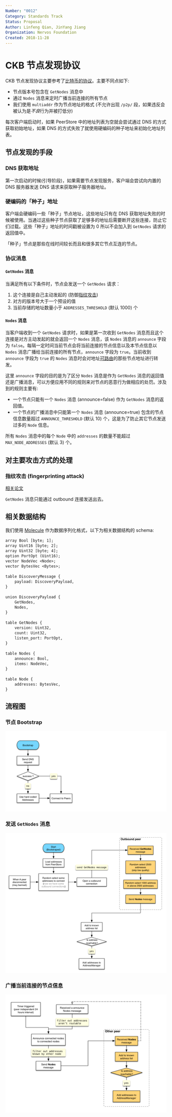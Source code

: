 ```yaml
---
Number: "0012"
Category: Standards Track
Status: Proposal
Author: Linfeng Qian, JinYang Jiang
Organization: Nervos Foundation
Created: 2018-11-28
---
```


# CKB 节点发现协议

CKB 节点发现协议主要参考了[比特币的协议][0]。主要不同点如下:
* 节点版本号包含在 `GetNodes` 消息中
* 通过 `Nodes` 消息来定时广播当前连接的所有节点
* 我们使用 `multiaddr` 作为节点地址的格式 (不允许出现 `/p2p/` 段，如果违反会被认为是*不良*行为并被打低分)

每次客户端启动时，如果 PeerStore 中的地址列表为空就会尝试通过 DNS 的方式获取初始地址，如果 DNS 的方式失败了就使用硬编码的种子地址来初始化地址列表。

## 节点发现的手段
### DNS 获取地址
第一次启动的时候(引导阶段)，如果需要节点发现服务，客户端会尝试向内置的 DNS 服务器发送 DNS 请求来获取种子服务器地址。

### 硬编码的「种子」地址
客户端会硬编码一些「种子」节点地址，这些地址只有在 DNS 获取地址失败的时候被使用。当通过这些种子节点获取了足够多的地址后需要断开这些连接，防止它们过载。这些「种子」地址的时间戳被设置为 0 所以不会加入到 `GetNodes` 请求的返回值中。

「种子」节点是那些在线时间较长而且和很多其它节点互连的节点。

### 协议消息

#### `GetNodes` 消息
当满足所有以下条件时，节点会发送一个 `GetNodes` 请求：

  1. 这个连接是自己主动发起的 (防御[指纹攻击][3])
  2. 对方的版本号大于一个预设的值
  3. 当前存储的地址数量小于 `ADDRESSES_THRESHOLD` (默认 1000) 个

#### `Nodes` 消息

当客户端收到一个 `GetNodes` 请求时，如果是第一次收到 `GetNodes` 消息而且这个连接是对方主动发起的就会返回一个 `Nodes` 消息，该 `Nodes` 消息的 `announce` 字段为 `false`。每隔一定时间当前节点会将当前连接的节点信息以及本节点信息以 `Nodes` 消息广播给当前连接的所有节点，`announce` 字段为 `true`。当前收到 `announce` 字段为 `true` 的 `Nodes` 消息时会对地址[可路由][1]的那些节点地址进行转发。

这里 `announce` 字段的目的是为了区分 `Nodes` 消息是作为 `GetNodes` 消息的返回值还是广播消息，可以方便应用不同的规则来对节点的恶意行为做相应的处罚。涉及到的规则主要有:

* 一个节点只能有一个 `Nodes` 消息 (announce=false) 作为 `GetNodes` 消息的返回值。
* 一个节点的广播消息中只能第一个 `Nodes` 消息 (announce=true) 包含的节点信息数量超过 `ANNOUNCE_THRESHOLD` (默认 10) 个，这是为了防止其它节点发送过多的 `Node` 信息。

所有 `Nodes` 消息中的每个 `Node` 中的 `addresses` 的数量不能超过 `MAX_NODE_ADDRESSES` (默认 3) 个。

## 对主要攻击方式的处理
### 指纹攻击 (fingerprinting attack)
[相关论文][3]

`GetNodes` 消息只能通过 outbound 连接发送出去。

## 相关数据结构
我们使用 [Molecule][2] 作为数据序列化格式，以下为相关数据结构的 schema:

```
array Bool [byte; 1];
array Uint16 [byte; 2];
array Uint32 [byte; 4];
option PortOpt (Uint16);
vector NodeVec <Node>;
vector BytesVec <Bytes>;

table DiscoveryMessage {
    payload: DiscoveryPayload,
}

union DiscoveryPayload {
    GetNodes,
    Nodes,
}

table GetNodes {
    version: Uint32,
    count: Uint32,
    listen_port: PortOpt,
}

table Nodes {
    announce: Bool,
    items: NodeVec,
}

table Node {
    addresses: BytesVec,
}
```

## 流程图
### 节点 Bootstrap
![](images/bootstrap.png)
### 发送 `GetNodes` 消息
![](images/get-nodes.png)
### 广播当前连接的节点信息
![](images/announce-nodes.png)

[0]: https://en.bitcoin.it/wiki/Satoshi_Client_Node_Discovery
[1]: https://www.iana.org/assignments/iana-ipv4-special-registry/iana-ipv4-special-registry.xhtml
[2]: ../0008-serialization/0008-serialization.md
[3]: https://arxiv.org/pdf/1410.6079.pdf
